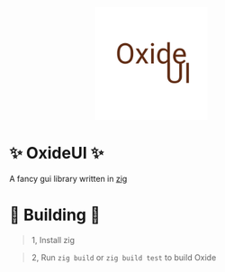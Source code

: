 <p align="center">

<img src="https://github.com/OxideWM/OxideUI/blob/main/oxideui.png?raw=true" alt="logo" width="200"/>

</p>

# ✨ OxideUI ✨
A fancy gui library written in [zig](https://ziglang.org/)

# 🔨 Building 🔨
> 1, Install zig

> 2, Run `zig build` or `zig build test` to build Oxide